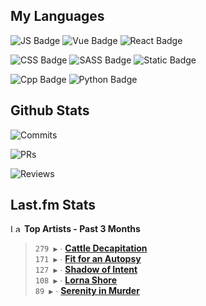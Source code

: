 ## My Languages

![JS Badge](https://img.shields.io/badge/Javascript-%2321262d?style=for-the-badge&logo=javascript&logoColor=%23F7DF1E)
![Vue Badge](https://img.shields.io/badge/Vue-%2321262d?style=for-the-badge&logo=vuedotjs&logoColor=%234FC08D)
![React Badge](https://img.shields.io/badge/React-%2321262d?style=for-the-badge&logo=react&logoColor=%2361DAFB)

![CSS Badge](https://img.shields.io/badge/CSS-%2321262d?style=for-the-badge&logo=css3&logoColor=%231572B6)
![SASS Badge](https://img.shields.io/badge/SASS-%2321262d?style=for-the-badge&logo=sass&logoColor=%23CC6699)
![Static Badge](https://img.shields.io/badge/Tailwind-%2321262d?style=for-the-badge&logo=tailwindcss&logoColor=%2306B6D4)

![Cpp Badge](https://img.shields.io/badge/C%2B%2B-%2321262d?style=for-the-badge&logo=cplusplus&logoColor=%2300599C)
![Python Badge](https://img.shields.io/badge/Python-%2321262d?style=for-the-badge&logo=python&logoColor=%233776AB)

## Github Stats

![Commits](https://img.shields.io/badge/commits%20pushed-%2321262d?style=for-the-badge&label=530&labelColor=87c4f2)

![PRs](https://img.shields.io/badge/pull%20requests%20submitted-%2321262d?style=for-the-badge&label=110&labelColor=fcabd8)

![Reviews](https://img.shields.io/badge/pull%20requests%20reviewed-%2321262d?style=for-the-badge&label=83&labelColor=ffe799)

## Last.fm Stats
<!--START_LASTFM_ARTISTS:{"period": "3month", "rows": 5}-->
<a href="https://last.fm" target="_blank"><img src="https://user-images.githubusercontent.com/17434202/215290617-e793598d-d7c9-428f-9975-156db1ba89cc.svg" alt="Last.fm Logo" width="18" height="13"/></a> **Top Artists - Past 3 Months**

> `279 ▶️` ∙ **[Cattle Decapitation](https://www.last.fm/music/Cattle+Decapitation)**<br/>
> `171 ▶️` ∙ **[Fit for an Autopsy](https://www.last.fm/music/Fit+for+an+Autopsy)**<br/>
> `127 ▶️` ∙ **[Shadow of Intent](https://www.last.fm/music/Shadow+of+Intent)**<br/>
> `108 ▶️` ∙ **[Lorna Shore](https://www.last.fm/music/Lorna+Shore)**<br/>
> `89 ▶️` ∙ **[Serenity in Murder](https://www.last.fm/music/Serenity+in+Murder)**<br/>
<!--END_LASTFM_ARTISTS-->
